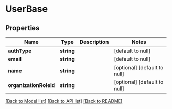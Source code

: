 # UserBase

## Properties
Name | Type | Description | Notes
------------ | ------------- | ------------- | -------------
**authType** | **string** |  | [default to null]
**email** | **string** |  | [default to null]
**name** | **string** |  | [optional] [default to null]
**organizationRoleId** | **string** |  | [optional] [default to null]

[[Back to Model list]](../README.md#documentation-for-models) [[Back to API list]](../README.md#documentation-for-api-endpoints) [[Back to README]](../README.md)


